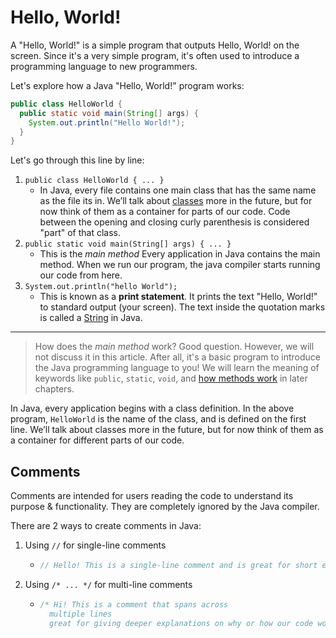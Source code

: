 # Hello, World!

A "Hello, World!" is a simple program that outputs Hello, World! on the screen. Since it's a very simple program, it's often used to introduce a programming language to new programmers.

Let's explore how a Java "Hello, World!" program works:

```java
public class HelloWorld { 
  public static void main(String[] args) { 
    System.out.println("Hello World!"); 
  }
}
```

Let's go through this line by line:

1. `public class HelloWorld { ... }`
   - In Java, every file contains one main class that has the same name as the file its in. We’ll talk about [classes](../../Object-Oriented-Programming/course/Classes.md) more in the future, but for now think of them as a container for parts of our code. Code between the opening and closing curly parenthesis is considered "part" of that class.
1. `public static void main(String[] args) { ... }`
   - This is the *main method* Every application in Java contains the main method. When we run our program, the java compiler starts running our code from here.
1. `System.out.println("hello World");`
   - This is known as a **print statement**. It prints the text "Hello, World!" to standard output (your screen). The text inside the quotation marks is called a [String](./Variables.md#) in Java.

______________________________________________________________________

> How does the *main method* work? Good question. However, we will not discuss it in this article. After all, it's a basic program to introduce the Java programming language to you! We will learn the meaning of keywords like `public`, `static`, `void`, and [how methods work](./Functions.md) in later chapters.

In Java, every application begins with a class definition. In the above program, `HelloWorld` is the name of the class, and is defined on the first line. We’ll talk about classes more in the future, but for now think of them as a container for different parts of our code.

## Comments

Comments are intended for users reading the code to understand its purpose & functionality. They are completely ignored by the Java compiler.

There are 2 ways to create comments in Java:

1. Using `//` for single-line comments
   - ```java
     // Hello! This is a single-line comment and is great for short explanantions of code.
     ```
1. Using `/* ... */` for multi-line comments
   - ```java
     /* Hi! This is a comment that spans across
       multiple lines
       great for giving deeper explanations on why or how our code works.
     ```
